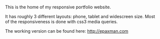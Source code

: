This is the home of my responsive portfolio website.

It has roughly 3 different layouts: phone, tablet and widescreen size.
Most of the responsiveness is done with css3 media queries.

The working version can be found here: http://epaxman.com